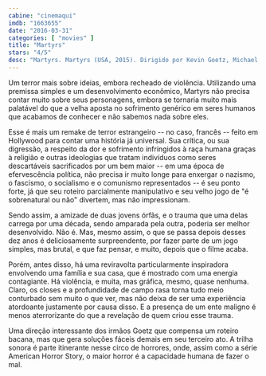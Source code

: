 ```yaml
---
cabine: "cinemaqui"
imdb: "1663655"
date: "2016-03-31"
categories: [ "movies" ]
title: "Martyrs"
stars: "4/5"
desc: "Martyrs. Martyrs (USA, 2015). Dirigido por Kevin Goetz, Michael Goetz. Escrito por Pascal Laugier, Mark L. Smith. Com Troian Bellisario, Bailey Noble, Kate Burton, Caitlin Carmichael, Melissa Tracy, Romy Rosemont, Toby Huss, Elyse Cole, Ever Prishkulnik."
---
```

Um terror mais sobre ideias, embora recheado de violência. Utilizando uma premissa simples e um desenvolvimento econômico, Martyrs não precisa contar muito sobre seus personagens, embora se tornaria muito mais palatável do que a velha aposta no sofrimento genérico em seres humanos que acabamos de conhecer e não sabemos nada sobre eles.

Esse é mais um remake de terror estrangeiro -- no caso, francês -- feito em Hollywood para contar uma história já universal. Sua crítica, ou sua digressão, a respeito da dor e sofrimento infringidos à raça humana graças à religião e outras ideologias que tratam indivíduos como seres descartáveis sacrificados por um bem maior -- em uma época de efervescência política, não precisa ir muito longe para enxergar o nazismo, o fascismo, o socialismo e o comunismo representados -- é seu ponto forte, já que seu roteiro parcialmente manipulativo e seu velho jogo de "é sobrenatural ou não" divertem, mas não impressionam.

Sendo assim, a amizade de duas jovens órfãs, e o trauma que uma delas carrega por uma década, sendo amparada pela outra, poderia ser melhor desenvolvido. Não é. Mas, mesmo assim, o que se passa depois desses dez anos é deliciosamente surpreendente, por fazer parte de um jogo simples, mas brutal, e que faz pensar, e muito, depois que o filme acaba.

Porém, antes disso, há uma reviravolta particularmente inspiradora envolvendo uma família e sua casa, que é mostrado com uma energia contagiante. Há violência, e muita, mas gráfica, mesmo, quase nenhuma. Claro, os closes e a profundidade de campo rasa torna tudo meio conturbado sem muito o que ver, mas não deixa de ser uma experiência atordoante justamente por causa disso. E a presença de um ente maligno é menos aterrorizante do que a revelação de quem criou esse trauma.

Uma direção interessante dos irmãos Goetz que compensa um roteiro bacana, mas que gera soluções fáceis demais em seu terceiro ato. A trilha sonora é parte itinerante nesse circo de horrores, onde, assim como a série American Horror Story, o maior horror é a capacidade humana de fazer o mal.
